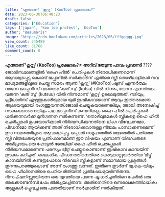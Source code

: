 ```yaml
---
title: "എന്താണ് 'കൂറ്റൂ’ (KooToo) പ്രക്ഷോഭം?"
date: 2023-06-30T06:48:23
draft: false
categories: ["Education"]
tags: ['japan', 'koo too protest', 'KooToo']
author: "Beaumaris"
image: "https://cdn.boolokam.com/articles/2023/06/fffggggg.jpg"
view_count: 345489
like_count: 31768
comment_count: 0
---
```


**എന്താണ് 'കൂറ്റൂ’ (KooToo) പ്രക്ഷോഭം?⭐** **അറിവ് തേടുന്ന പാവം പ്രവാസി** ????ജോലിസ്ഥലങ്ങളില്‍ ‘ഹൈ ഹീല്‍’ ചെരിപ്പുകള്‍ നിരോധിക്കണമെന്ന് ആവശ്യപ്പെട്ടു കൊണ്ട് ജപ്പാനിൽ സര്‍ക്കാരിന് എതിരെ സ്ത്രീ തൊഴിലാളികള്‍ നവ മാധ്യമങ്ങളിലൂടെ ചെയ്ത സമരം ആണ് 'കൂറ്റൂ’ (#KooToo).ഷൂസ് എന്നര്‍ത്ഥം വരുന്ന ജാപ്പനീസ് വാക്കായ ‘കുത് സു’ (kutsu) വില്‍ നിന്നും, വേദന എന്നര്‍ത്ഥം വരുന്ന ‘കുത് സൂ’ (kutsuu) വില്‍ നിന്നുമാണ് ‘കൂറ്റൂ’ ഉടലെടുത്തത്. നടിയും, ഫ്രീലാൻസ് എഴുത്തുകാരിയുമായ യുമി ഇഷികാവയാണ് ആദ്യം ഇത്തരമൊരു ആശയവുമായി രംഗത്തുവന്നത്.ജോലി ചെയ്യുകയാണെങ്കിലും, ജോലി അന്വേഷിച്ച് നടക്കുകയാണെങ്കിലും പല ജാപ്പനീസ് കമ്പനികളും ഹൈ ഹീല്‍ ചെരിപ്പുകള്‍ ധരിക്കുന്നവര്‍ക്ക് മുന്‍ഗണന നല്‍കുന്നുണ്ട്. [](https://cdn.boolokam.com/articles/2023/06/fffggggg.jpg)‘തൊഴിലുടമകൾ സ്ത്രീകളെ ഹൈ ഹീല്‍ ചെരിപ്പുകള്‍ ഉപയോഗിക്കാന്‍ നിര്‍ബന്ധിക്കുന്നതിനെ ലിംഗ വിവേചനമോ, പീഡനമോ ആയിക്കണ്ട് അത് നിരോധിക്കുവാനുള്ള നിയമം പാസാക്കണമെന്ന്’ ഈ സമരത്തിലൂടെ ആവശ്യപ്പെട്ടു. ജപ്പാന്‍ സമൂഹത്തില്‍ ആഴത്തില്‍ പതിഞ്ഞ സ്ത്രീ വിരുദ്ധതയുടെ പ്രതിഫലനമാണ് ഈ വിഷയം എന്നാണ് വിദഗ്ധരുടെ അഭിപ്രായം.ഒരു ഹോട്ടൽ ജോലിക്ക് ഹൈ ഹീല്‍ ചെരുപ്പുകള്‍ നിര്‍ബന്ധമാണെന്ന പരസ്യം ട്വീറ്റ് ചെയ്തുകൊണ്ടാണ് ഇഷികാവ കാമ്പയിന് തുടക്കം കുറിച്ചത്. ലൈംഗിക പീഡനത്തിനെതിരെ കൊടുങ്കാറ്റുയര്‍ത്തിയ ‘മീട്ടൂ’ കാമ്പയിനില്‍ കണ്ടതുപോലെ നിരവധി സ്ത്രീകളാണ് സമാനമായ പ്രശ്നങ്ങള്‍ തുറന്നുപറഞ്ഞുകൊണ്ട് അന്ന് രംഗത്തു വന്നത്. ഇതിനെ തുടർന്ന് യു.കെ-യിലും ഹൈ ഹീലിനെതിരെ ചെറിയ രീതിയിൽ പ്രതിഷേധമുയര്‍ന്നിരുന്നു. റിസപ്ഷനിസ്റ്റായിരുന്ന ഒരു യുവതിയെ പരന്ന ഷൂ ധരിച്ചതിന്‍റെ പേരില്‍ ഒരു അക്കൌണ്ടന്‍സി ഫേം തിരിച്ചയച്ചിരുന്നു. അതിനെതിരെ ഒന്നരലക്ഷത്തിലധികം ആളുകള്‍ ഒപ്പുവച്ച ഒരു പരാതിയാണ് സര്‍ക്കാരിന് നല്‍കിയത്.
